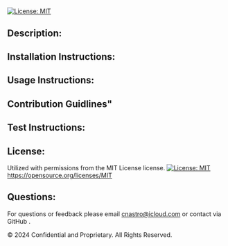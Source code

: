 # 
[![License: MIT](https://img.shields.io/badge/License-MIT-yellow.svg)](https://opensource.org/licenses/MIT)
## Description:


## Installation Instructions:


## Usage Instructions:


## Contribution Guidlines"


## Test Instructions:


## License:
  Utilized with permissions from the MIT License license.
  [![License: MIT](https://img.shields.io/badge/License-MIT-yellow.svg)](https://opensource.org/licenses/MIT)
  https://opensource.org/licenses/MIT

## Questions:
For questions or feedback please email [cnastro@icloud.com](mailto:cnastro@icloud.com) or contact via GitHub [](https://github.com/).

© 2024 Confidential and Proprietary. All Rights Reserved.